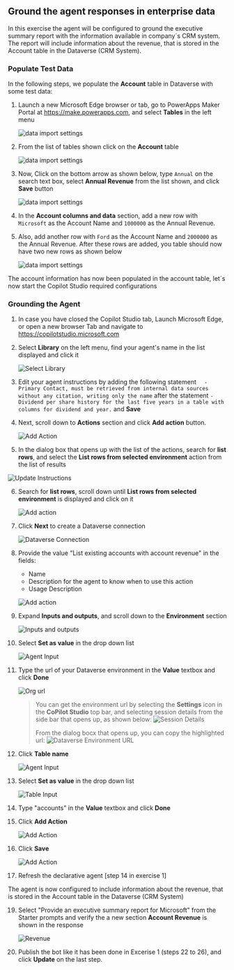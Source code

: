 ## Ground the agent responses in enterprise data

In this exercise the agent will be configured to ground the executive summary report with the information available in company´s CRM system. The report will include information about the revenue, that is stored in the Account table in the Dataverse (CRM System).

### Populate Test Data

In the following steps, we populate the **Account** table in Dataverse with some test data:

1. Launch a new Microsoft Edge browser or tab, go to PowerApps Maker Portal at <https://make.powerapps.com>, and select **Tables** in the left menu

   ![data import settings ](media/dataimport1_1.png)

2. From the list of tables shown click on the **Account** table

   ![data import settings ](media/dataimport2_1.png)

3. Now, Click on the bottom arrow as shown below, type `Annual` on the search text box, select **Annual Revenue** from the list shown, and click **Save** button

   ![data import settings ](media/dataimport3_1.png)

4. In the **Account columns and data** section, add a new row with `Microsoft` as the Account Name and `1000000` as the Annual Revenue.

5. Also, add another row with `Ford` as the Account Name and `2000000` as the Annual Revenue. After these rows are added, you table should now have two new rows as shown below

   ![data import settings ](media/dataimport6.png)

The account information has now been populated in the account table, let´s now start the Copilot Studio required configurations

### Grounding the Agent

1. In case you have closed the Copilot Studio tab, Launch Microsoft Edge, or open a new browser Tab and navigate to <https://copilotstudio.microsoft.com>

2. Select **Library** on the left menu, find your agent's name in the list displayed and click it

   ![Select Library](media/botlist_1.png)

3. Edit your agent instructions by adding the following statement `  - Primary Contact, must be retrieved from internal data sources without any citation, writing only the name` after the statement `- Dividend per share history for the last five years in a table with columns for dividend and year.` and **Save**

4. Next, scroll down to **Actions** section and click **Add action** button.

   ![Add Action](media/addaction_1.png)

5. In the dialog box that opens up with the list of the actions, search for **list rows**, and select the **List rows from selected environment** action from the list of results

![Update Instructions](media/instrcutionsupdate.png)

6.  Search for **list rows**, scroll down until **List rows from selected environment** is displayed and click on it

    ![Add action](media/listrowsfromselectedenvironment.png)

7.  Click **Next** to create a Dataverse connection

    ![Dataverse Connection](media/dataverseconnect.png)

8.  Provide the value "List existing accounts with account revenue" in the fields:

    - Name
    - Description for the agent to know when to use this action
    - Usage Description

    ![Add action](media/actiondescr.png)

9.  Expand **Inputs and outputs**, and scroll down to the **Environment** section

    ![Inputs and outputs](media/inputsoutputs.png)

10. Select **Set as value** in the drop down list

    ![Agent Input](media/agentinput.png)

11. Type the url of your Dataverse environment in the **Value** textbox and click **Done**

    ![Org url](media/orgurl.png)

    > You can get the environment url by selecting the **Settings** icon in the **CoPilot Studio** top bar, and selecting session details from the side bar that opens up, as shown below:
    > ![Session Details](media/sessiondetails.png)
    >
    > From the dialog bocx that opens up, you can copy the highlighted url:
    > ![Dataverse Environment URL](media/sessiondetails_1.png)

12. Click **Table name**

    ![Agent Input](media/tableinput.png)

13. Select **Set as value** in the drop down list

    ![Table Input](media/selectaccount.png)

14. Type "accounts" in the **Value** textbox and click **Done**

15. Click **Add Action**

    ![Add Action](media/addaction2.png)

16. Click **Save**

    ![Add Action](media/savebot.png)

17. Refresh the declarative agent [step 14 in exercise 1]

The agent is now configured to include information about the revenue, that is stored in the Account table in the Dataverse (CRM System)

19. Select "Provide an executive summary report for Microsoft" from the Starter prompts and verify the a new section **Account Revenue** is shown in the response

    ![Revenue](media/revenue.png)

20. Publish the bot like it has been done in Excerise 1 (steps 22 to 26), and click **Update** on the last step.
